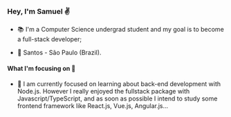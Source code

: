 ### Hey, I'm Samuel ✌️

- 📚 I'm a Computer Science undergrad student and my goal is to become a full-stack developer; 

- 📍 Santos - São Paulo (Brazil). 

#### What I'm focusing on 🎯

- 🌱 I am currently focused on learning about back-end development with Node.js. However I really enjoyed the fullstack package with Javascript/TypeScript, and as soon as possible I intend to study some frontend framework like React.js, Vue.js, Angular.js...  










